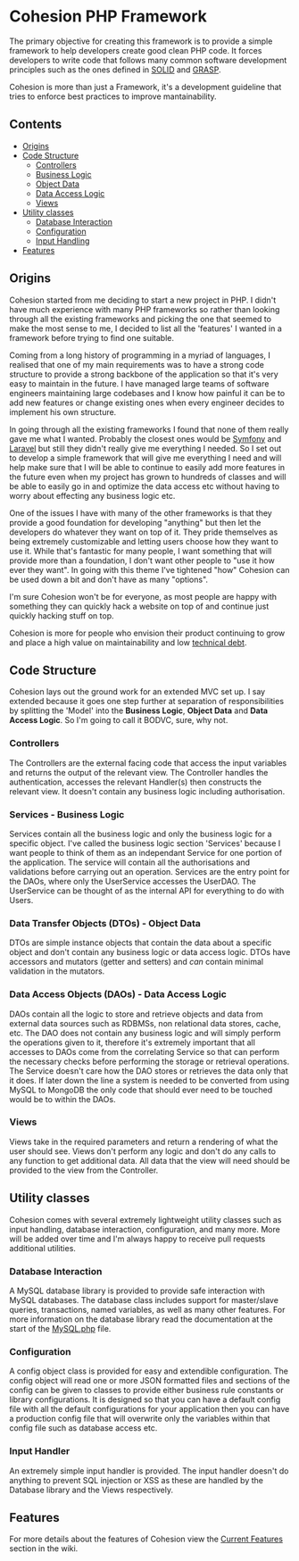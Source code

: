 Cohesion PHP Framework
======================

The primary objective for creating this framework is to provide a simple framework to help developers create good clean PHP code. It forces developers to write code that follows many common software development principles such as the ones defined in [SOLID](http://en.wikipedia.org/wiki/SOLID_(object-oriented_design)) and [GRASP](http://en.wikipedia.org/wiki/GRASP_(object-oriented_design)).

Cohesion is more than just a Framework, it's a development guideline that tries to enforce best practices to improve mantainability.

## Contents
* [Origins](#origins)
* [Code Structure](#code-structure)
    * [Controllers](#controllers)
    * [Business Logic](#services---business-logic)
    * [Object Data](#data-transfer-objects-dtos---object-data)
    * [Data Access Logic](#data-access-objects-daos---data-access-logic)
    * [Views](#views)
* [Utility classes](#utility-classes)
    * [Database Interaction](#database-interaction)
    * [Configuration](#configuration)
    * [Input Handling](#input-handler)
* [Features](#features)

## Origins

Cohesion started from me deciding to start a new project in PHP. I didn't have much experience with many PHP frameworks so rather than looking through all the existing frameworks and picking the one that seemed to make the most sense to me, I decided to list all the 'features' I wanted in a framework before trying to find one suitable.

Coming from a long history of programming in a myriad of languages, I realised that one of my main requirements was to have a strong code structure to provide a strong backbone of the application so that it's very easy to maintain in the future. I have managed large teams of software engineers maintaining large codebases and I know how painful it can be to add new features or change existing ones when every engineer decides to implement his own structure.

In going through all the existing frameworks I found that none of them really gave me what I wanted. Probably the closest ones would be [Symfony](http://symfony.com/) and [Laravel](http://laravel.com/) but still they didn't really give me everything I needed. So I set out to develop a simple framework that will give me everything I need and will help make sure that I will be able to continue to easily add more features in the future even when my project has grown to hundreds of classes and will be able to easily go in and optimize the data access etc without having to worry about effecting any business logic etc.

One of the issues I have with many of the other frameworks is that they provide a good foundation for developing "anything" but then let the developers do whatever they want on top of it. They pride themselves as being extremely customizable and letting users choose how they want to use it. While that's fantastic for many people, I want something that will provide more than a foundation, I don't want other people to "use it how ever they want". In going with this theme I've tightened "how" Cohesion can be used down a bit and don't have as many "options".

I'm sure Cohesion won't be for everyone, as most people are happy with something they can quickly hack a website on top of and continue just quickly hacking stuff on top.

Cohesion is more for people who envision their product continuing to grow and place a high value on maintainability and low [technical debt](http://en.wikipedia.org/wiki/Technical_debt).


## Code Structure

Cohesion lays out the ground work for an extended MVC set up. I say extended because it goes one step further at separation of responsibilities by splitting the 'Model' into the **Business Logic**, **Object Data** and **Data Access Logic**. So I'm going to call it BODVC, sure, why not.


### Controllers

The Controllers are the external facing code that access the input variables and returns the output of the relevant view. The Controller handles the authentication, accesses the relevant Handler(s) then constructs the relevant view. It doesn't contain any business logic including authorisation.


### Services - Business Logic

Services contain all the business logic and only the business logic for a specific object. I've called the business logic section 'Services' because I want people to think of them as an independant Service for one portion of the application. The service will contain all the authorisations and validations before carrying out an operation. Services are the entry point for the DAOs, where only the UserService accesses the UserDAO. The UserService can be thought of as the internal API for everything to do with Users.


### Data Transfer Objects (DTOs) - Object Data

DTOs are simple instance objects that contain the data about a specific object and don't contain any business logic or data access logic. DTOs have accessors and mutators (getter and setters) and *can* contain minimal validation in the mutators.


### Data Access Objects (DAOs) - Data Access Logic

DAOs contain all the logic to store and retrieve objects and data from external data sources such as RDBMSs, non relational data stores, cache, etc. The DAO does not contain any business logic and will simply perform the operations given to it, therefore it's extremely important that all accesses to DAOs come from the correlating Service so that can perform the necessary checks before performing the storage or retrieval operations. The Service doesn't care how the DAO stores or retrieves the data only that it does. If later down the line a system is needed to be converted from using MySQL to MongoDB the only code that should ever need to be touched would be to within the DAOs.


### Views

Views take in the required parameters and return a rendering of what the user should see. Views don't perform any logic and don't do any calls to any function to get additional data. All data that the view will need should be provided to the view from the Controller.


## Utility classes

Cohesion comes with several extremely lightweight utility classes such as input handling, database interaction, configuration, and many more. More will be added over time and I'm always happy to receive pull requests additional utilities.


### Database Interaction

A MySQL database library is provided to provide safe interaction with MySQL databases. The database class includes support for master/slave queries, transactions, named variables, as well as many other features. For more information on the database library read the documentation at the start of the [MySQL.php](core/dataaccess/database/MySQL.php) file.


### Configuration

A config object class is provided for easy and extendible configuration. The config object will read one or more JSON formatted files and sections of the config can be given to classes to provide either business rule constants or library configurations. It is designed so that you can have a default config file with all the default configurations for your application then you can have a production config file that will overwrite only the variables within that config file such as database access etc.


### Input Handler

An extremely simple input handler is provided. The input handler doesn't do anything to prevent SQL injection or XSS as these are handled by the Database library and the Views respectively.

## Features
For more details about the features of Cohesion view the [Current Features](https://github.com/adric-s/cohesion-framework/wiki/Current-Features) section in the wiki.
